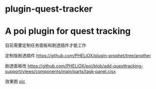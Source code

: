 # plugin-quest-tracker
A poi plugin for quest tracking
===

目前需要定制任务面板和剧透插件才能工作

定制版剧透插件
https://github.com/PHELiOX/plugin-prophet/tree/another

剧透面板改
https://github.com/PHELiOX/poi/blob/add-questtracking-support/views/components/main/parts/task-panel.cjsx

效果图
[pic](https://github.com/PHELiOX/plugin-quest-tracker/raw/master/screenshot.jpg)
